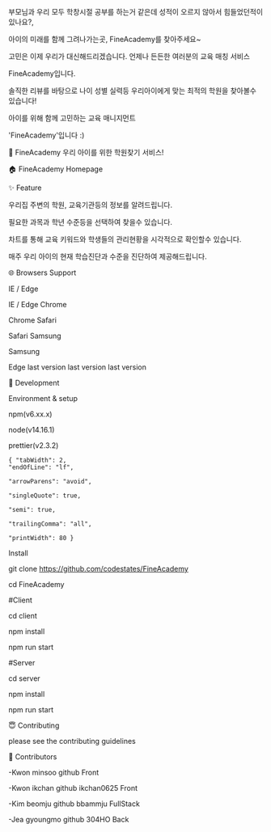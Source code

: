 
부모님과 우리 모두 학창시절 공부를 하는거 같은데 성적이 오르지 않아서 힘들었던적이 있나요?,

아이의 미래를 함께 그려나가는곳, FineAcademy를 찾아주세요~

고민은 이제 우리가 대신해드리겠습니다. 언제나 든든한 여러분의 교육 매칭 서비스

FineAcademy입니다.

솔직한 리뷰를 바탕으로 나이 성별 실력등 우리아이에게 맞는 최적의 학원을 찾아볼수 있습니다!

아이를 위해 함께 고민하는 교육 매니지먼트

'FineAcademy'입니다 :)


📰 FineAcademy
우리 아이를 위한 학원찾기 서비스!


🏠 FineAcademy Homepage


✨ Feature

우리집 주변의 학원, 교육기관등의 정보를 알려드립니다.

필요한 과목과 학년 수준등을 선택하여 찾을수 있습니다.

차트를 통해 교육 키워드와 학생들의 관리현황을 시각적으로 확인할수 있습니다. 

매주 우리 아이의 현재 학습진단과 수준을 진단하여 제공해드립니다.

🌐 Browsers Support

IE / Edge

IE / Edge	Chrome

Chrome	Safari

Safari	Samsung

Samsung

Edge	last version	last version	last version


🔨 Development



Environment & setup

npm(v6.xx.x)

node(v14.16.1)

prettier(v2.3.2)

  
  
  
    { "tabWidth": 2,
    "endOfLine": "lf",
    
    "arrowParens": "avoid",
    
    "singleQuote": true,
    
    "semi": true,
    
    "trailingComma": "all",
    
    "printWidth": 80 }
  
  
Install

git clone https://github.com/codestates/FineAcademy

cd FineAcademy

#Client

cd client

npm install

npm run start

#Server

cd server

npm install

npm run start

😇 Contributing

please see the contributing guidelines

👤 Contributors

-Kwon minsoo github Front

-Kwon ikchan github ikchan0625 Front

-Kim beomju github bbammju FullStack

-Jea gyoungmo github 304HO Back
